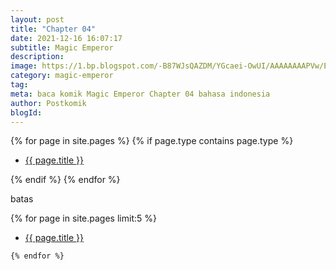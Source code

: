 ```yaml
---
layout: post 
title: "Chapter 04"
date: 2021-12-16 16:07:17
subtitle: Magic Emperor
description: 
image: https://1.bp.blogspot.com/-B87WJsQAZDM/YGcaei-OwUI/AAAAAAAAPVw/ENAv6anu0-Y37-182_i_Jx_k52nDE15dwCLcBGAsYHQ/s72-c/path-of-the-shaman-915203-FDmR0W1b.jpg
category: magic-emperor
tag: 
meta: baca komik Magic Emperor Chapter 04 bahasa indonesia 
author: Postkomik
blogId: 
---
```




<div class="isichapter">
    {% for page in site.pages %}
    {% if page.type contains page.type %}
    <ul>
       <li><a href="{{ page.url }}">{{ page.title }}</a></li>
    </ul>
    {% endif %}
    {% endfor %}
</div>
<p>batas</p>
<div class="isichapter">
    {% for page in site.pages limit:5 %}

   <ul>
        <li><a href="{{ page.url }}">{{ page.title }}</a></li>
    </ul>
    
    {% endfor %}
</div>
